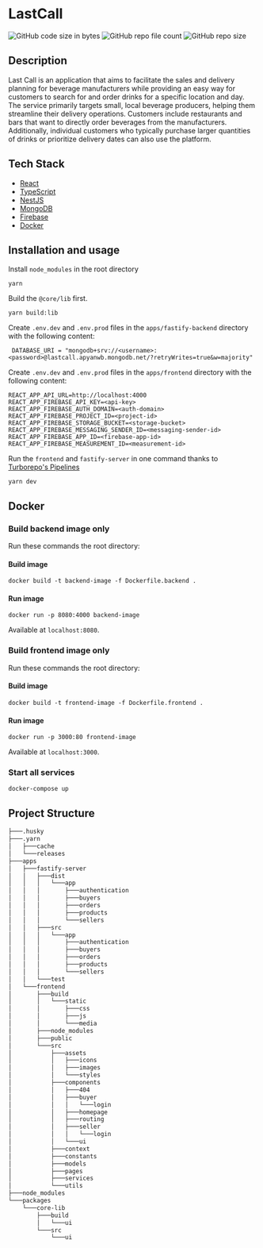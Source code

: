 # LastCall

![GitHub code size in bytes](https://img.shields.io/github/languages/code-size/mtoplak/LastCall) ![GitHub repo file count](https://img.shields.io/github/directory-file-count/mtoplak/LastCall) ![GitHub repo size](https://img.shields.io/github/repo-size/mtoplak/LastCall)

## Description

Last Call is an application that aims to facilitate the sales and delivery planning for beverage manufacturers while providing an easy way for customers to search for and order drinks for a specific location and day. The service primarily targets small, local beverage producers, helping them streamline their delivery operations. Customers include restaurants and bars that want to directly order beverages from the manufacturers. Additionally, individual customers who typically purchase larger quantities of drinks or prioritize delivery dates can also use the platform.

## Tech Stack

- [React](https://react.dev/)
- [TypeScript](https://www.typescriptlang.org/)
- [NestJS](https://nestjs.com/)
- [MongoDB](https://www.mongodb.com/)
- [Firebase](https://firebase.google.com/)
- [Docker](https://www.docker.com/)


## Installation and usage

Install `node_modules` in the root directory

```
yarn
```

Build the `@core/lib` first.

```
yarn build:lib
```

Create `.env.dev` and `.env.prod` files in the `apps/fastify-backend` directory with the following content:

```env
 DATABASE_URI = "mongodb+srv://<username>:<password>@lastcall.apyanwb.mongodb.net/?retryWrites=true&w=majority"
```

Create `.env.dev` and `.env.prod` files in the `apps/frontend` directory with the following content:

```env
REACT_APP_API_URL=http://localhost:4000
REACT_APP_FIREBASE_API_KEY=<api-key>
REACT_APP_FIREBASE_AUTH_DOMAIN=<auth-domain>
REACT_APP_FIREBASE_PROJECT_ID=<project-id>
REACT_APP_FIREBASE_STORAGE_BUCKET=<storage-bucket>
REACT_APP_FIREBASE_MESSAGING_SENDER_ID=<messaging-sender-id>
REACT_APP_FIREBASE_APP_ID=<firebase-app-id>
REACT_APP_FIREBASE_MEASUREMENT_ID=<measurement-id>
```

Run the `frontend` and `fastify-server` in one command thanks to [Turborepo's Pipelines](https://turborepo.org/docs/core-concepts/pipelines)

```
yarn dev
```

## Docker

### Build backend image only

Run these commands the root directory:

#### Build image

```
docker build -t backend-image -f Dockerfile.backend .
```

#### Run image

``` 
docker run -p 8080:4000 backend-image
```

Available at `localhost:8080`.


### Build frontend image only

Run these commands the root directory:

#### Build image

```
docker build -t frontend-image -f Dockerfile.frontend .
```

#### Run image

```
docker run -p 3000:80 frontend-image
```

Available at `localhost:3000`.


### Start all services

```
docker-compose up
```


## Project Structure

```bash
├───.husky
├───.yarn
│   ├───cache
│   └───releases
├───apps
│   ├───fastify-server
│   │   ├───dist
│   │   │   └───app
│   │   │       ├───authentication
│   │   │       ├───buyers
│   │   │       ├───orders
│   │   │       ├───products
│   │   │       └───sellers
│   │   ├───src
│   │   │   └───app
│   │   │       ├───authentication
│   │   │       ├───buyers
│   │   │       ├───orders
│   │   │       ├───products
│   │   │       └───sellers
│   │   └───test
│   └───frontend
│       ├───build
│       │   └───static
│       │       ├───css
│       │       ├───js
│       │       └───media
│       ├───node_modules
│       ├───public
│       └───src
│           ├───assets
│           │   ├───icons
│           │   ├───images
│           │   └───styles
│           ├───components
│           │   ├───404
│           │   ├───buyer
│           │   │   └───login
│           │   ├───homepage
│           │   ├───routing
│           │   ├───seller
│           │   │   └───login
│           │   └───ui
│           ├───context
│           ├───constants
│           ├───models
│           ├───pages
│           ├───services
│           └───utils
├───node_modules
└───packages
    └───core-lib
        ├───build
        │   └───ui
        └───src
            └───ui

```
